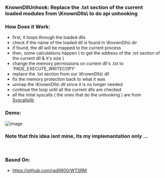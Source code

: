 ### KnownDllUnhook: Replace the .txt section of the current loaded modules from \KnownDlls\ to do api unhooking


### How Does it Work:
  - first, it loops through the loaded dlls
  - check if the name of the loaded dll is found in \KnownDlls\ dir
  - if found, the dll will be mapped to the current process
  - then, some calculations happen ( to get the address of the .txt section of the current dll & it's size )
  - change the memory permissions on current dll's .txt to 'PAGE_EXECUTE_WRITECOPY'
  - replace the .txt section from our \KnownDlls\ dll
  - fix the memory protection back to what it was
  - unmap the \KnownDlls\ dll since it is no longer needed
  - continue the loop until all the current dlls are checked 
  - all the intial syscalls ( the ones that do the unhooking ) are from [Syscallslib](https://github.com/ORCx41/Syscallslib) 



### Demo:
![image](https://user-images.githubusercontent.com/111295429/192431761-df759634-28be-4cf2-85ab-f8633ba45ff4.png)





### Note that this idea isnt mine, its my implemantation only ...

<br>



### Based On:
  - https://github.com/rad9800/WTSRM
  
  
 
  
